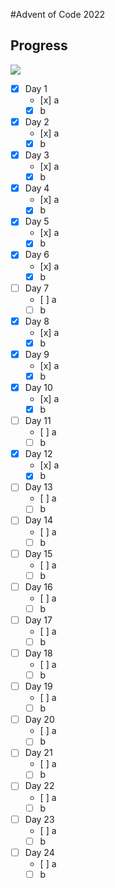 #Advent of Code 2022

## Progress
![](https://geps.dev/progress/10)

- [x] Day 1
    - [x] a
    - [x] b
- [x] Day 2
    - [x] a
    - [x] b
- [x] Day 3
    - [x] a
    - [x] b
- [x] Day 4
    - [x] a
    - [x] b
- [x] Day 5
    - [x] a
    - [x] b
- [x] Day 6
    - [x] a
    - [x] b
- [ ] Day 7
    - [ ] a
    - [ ] b
- [x] Day 8
    - [x] a
    - [x] b
- [x] Day 9
    - [x] a
    - [x] b
- [x] Day 10
    - [x] a
    - [x] b
- [ ] Day 11
    - [ ] a
    - [ ] b
- [x] Day 12
    - [x] a
    - [x] b
- [ ] Day 13
    - [ ] a
    - [ ] b
- [ ] Day 14
    - [ ] a
    - [ ] b
- [ ] Day 15
    - [ ] a
    - [ ] b
- [ ] Day 16
    - [ ] a
    - [ ] b
- [ ] Day 17
    - [ ] a
    - [ ] b
- [ ] Day 18
    - [ ] a
    - [ ] b
- [ ] Day 19
    - [ ] a
    - [ ] b
- [ ] Day 20
    - [ ] a
    - [ ] b
- [ ] Day 21
    - [ ] a
    - [ ] b
- [ ] Day 22
    - [ ] a
    - [ ] b
- [ ] Day 23
    - [ ] a
    - [ ] b
- [ ] Day 24
    - [ ] a
    - [ ] b
